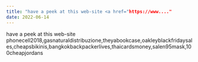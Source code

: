 ```yaml
---
title: "have a peek at this web-site <a href="https://www...."
date: 2022-06-14
---
```


have a peek at this web-site phonecell2018,gasnaturaldistribuzione,theyabookcase,oakleyblackfridaysales,cheapsbikinis,bangkokbackpackerlives,thaicardsmoney,salen95mask,100cheapjordans
